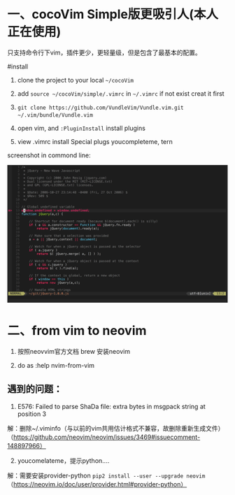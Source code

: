 # 一、cocoVim Simple版更吸引人(本人正在使用)

只支持命令行下vim，插件更少，更轻量级，但是包含了最基本的配置。

#install

1. clone the project to your local `~/cocoVim`

2. add `source ~/cocoVim/simple/.vimrc` in `~/.vimrc` if not exist creat it first

3. `git clone https://github.com/VundleVim/Vundle.vim.git ~/.vim/bundle/Vundle.vim`

4. open vim, and `:PluginInstall` install plugins

5. view .vimrc install Special plugs youcompleteme, tern

screenshot in commond line:

![A screenshot of your package](https://raw.githubusercontent.com/8427003/cocoVim/master/screenshots/cocoVim.png)

# 二、from vim to neovim

 1. 按照neovvim官方文档 brew 安装neovim
 
 2. do as :help nvim-from-vim

## 遇到的问题：
1. E576: Failed to parse ShaDa file: extra bytes in msgpack string at position 3
 
 解：删除~/.viminfo（与以前的vim共用估计格式不兼容，故删除重新生成文件）
    （https://github.com/neovim/neovim/issues/3469#issuecomment-148897966）
    
2. youcomelateme，提示python....

 解：需要安装provider-python 
 `pip2 install --user --upgrade neovim`
 （https://neovim.io/doc/user/provider.html#provider-python）
